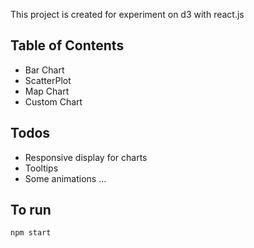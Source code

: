 This project is created for experiment on d3 with react.js

## Table of Contents
  - Bar Chart
  - ScatterPlot
  - Map Chart
  - Custom Chart

## Todos
  - Responsive display for charts
  - Tooltips
  - Some animations ...

## To run
  `npm start`
